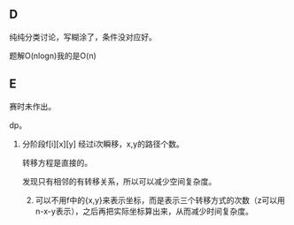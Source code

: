 ## D

纯纯分类讨论，写糊涂了，条件没对应好。

题解O(nlogn)我的是O(n)

## E

赛时未作出。

dp。

1. 分阶段f[i][x][y] 经过i次瞬移，x,y的路径个数。

   转移方程是直接的。

   发现只有相邻的有转移关系，所以可以减少空间复杂度。

   2. 可以不用f中的{x,y}来表示坐标，而是表示三个转移方式的次数（z可以用n-x-y表示），之后再把实际坐标算出来，从而减少时间复杂度。
